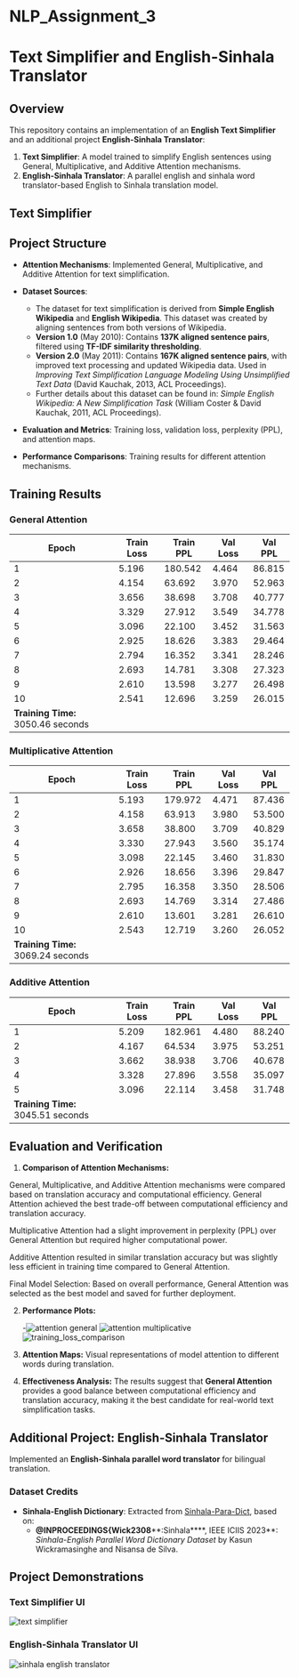 # NLP_Assignment_3
# **Text Simplifier and English-Sinhala Translator**

## Overview

This repository contains an implementation of an **English Text Simplifier** and an additional project **English-Sinhala Translator**:

1. **Text Simplifier**: A model trained to simplify English sentences using General, Multiplicative, and Additive Attention mechanisms.
2. **English-Sinhala Translator**: A parallel english and sinhala word translator-based English to Sinhala translation model.

## **Text Simplifier**

## Project Structure

- **Attention Mechanisms**: Implemented General, Multiplicative, and Additive Attention for text simplification.

- **Dataset Sources**:

  - The dataset for text simplification is derived from **Simple English Wikipedia** and **English Wikipedia**. This dataset was created by aligning sentences from both versions of Wikipedia.
  - **Version 1.0** (May 2010): Contains **137K aligned sentence pairs**, filtered using **TF-IDF similarity thresholding**.
  - **Version 2.0** (May 2011): Contains **167K aligned sentence pairs**, with improved text processing and updated Wikipedia data. Used in *Improving Text Simplification Language Modeling Using Unsimplified Text Data* (David Kauchak, 2013, ACL Proceedings).
  - Further details about this dataset can be found in: *Simple English Wikipedia: A New Simplification Task* (William Coster & David Kauchak, 2011, ACL Proceedings).

- **Evaluation and Metrics**: Training loss, validation loss, perplexity (PPL), and attention maps.

- **Performance Comparisons**: Training results for different attention mechanisms.

## Training Results

### General Attention

| Epoch                              | Train Loss | Train PPL | Val Loss | Val PPL |
| ---------------------------------- | ---------- | --------- | -------- | ------- |
| 1                                  | 5.196      | 180.542   | 4.464    | 86.815  |
| 2                                  | 4.154      | 63.692    | 3.970    | 52.963  |
| 3                                  | 3.656      | 38.698    | 3.708    | 40.777  |
| 4                                  | 3.329      | 27.912    | 3.549    | 34.778  |
| 5                                  | 3.096      | 22.100    | 3.452    | 31.563  |
| 6                                  | 2.925      | 18.626    | 3.383    | 29.464  |
| 7                                  | 2.794      | 16.352    | 3.341    | 28.246  |
| 8                                  | 2.693      | 14.781    | 3.308    | 27.323  |
| 9                                  | 2.610      | 13.598    | 3.277    | 26.498  |
| 10                                 | 2.541      | 12.696    | 3.259    | 26.015  |
| **Training Time:** 3050.46 seconds |            |           |          |         |

### Multiplicative Attention

| Epoch                              | Train Loss | Train PPL | Val Loss | Val PPL |
| ---------------------------------- | ---------- | --------- | -------- | ------- |
| 1                                  | 5.193      | 179.972   | 4.471    | 87.436  |
| 2                                  | 4.158      | 63.913    | 3.980    | 53.500  |
| 3                                  | 3.658      | 38.800    | 3.709    | 40.829  |
| 4                                  | 3.330      | 27.943    | 3.560    | 35.174  |
| 5                                  | 3.098      | 22.145    | 3.460    | 31.830  |
| 6                                  | 2.926      | 18.656    | 3.396    | 29.847  |
| 7                                  | 2.795      | 16.358    | 3.350    | 28.506  |
| 8                                  | 2.693      | 14.769    | 3.314    | 27.486  |
| 9                                  | 2.610      | 13.601    | 3.281    | 26.610  |
| 10                                 | 2.543      | 12.719    | 3.260    | 26.052  |
| **Training Time:** 3069.24 seconds |            |           |          |         |

### Additive Attention

| Epoch                              | Train Loss | Train PPL | Val Loss | Val PPL |
| ---------------------------------- | ---------- | --------- | -------- | ------- |
| 1                                  | 5.209      | 182.961   | 4.480    | 88.240  |
| 2                                  | 4.167      | 64.534    | 3.975    | 53.251  |
| 3                                  | 3.662      | 38.938    | 3.706    | 40.678  |
| 4                                  | 3.328      | 27.896    | 3.558    | 35.097  |
| 5                                  | 3.096      | 22.114    | 3.458    | 31.748  |
| **Training Time:** 3045.51 seconds |            |           |          |         |

## Evaluation and Verification

1. **Comparison of Attention Mechanisms:**
   
General, Multiplicative, and Additive Attention mechanisms were compared based on translation accuracy and computational efficiency.
General Attention achieved the best trade-off between computational efficiency and translation accuracy.

Multiplicative Attention had a slight improvement in perplexity (PPL) over General Attention but required higher computational power.

Additive Attention resulted in similar translation accuracy but was slightly less efficient in training time compared to General Attention.

Final Model Selection: Based on overall performance, General Attention was selected as the best model and saved for further deployment.

2. **Performance Plots:**

   
   -![attention general](https://github.com/user-attachments/assets/1b02abcc-13d6-4521-8100-262510f66eee)
   ![attention multiplicative](https://github.com/user-attachments/assets/4006b651-776d-4946-9926-dd2db09a1ce5)
   ![training_loss_comparison](https://github.com/user-attachments/assets/22c19999-654c-45df-b72b-82789fdfadb2)



4. **Attention Maps:** Visual representations of model attention to different words during translation.
5. **Effectiveness Analysis:** The results suggest that **General Attention** provides a good balance between computational efficiency and translation accuracy, making it the best candidate for real-world text simplification tasks.

## **Additional Project: English-Sinhala Translator**

Implemented an **English-Sinhala parallel word translator** for bilingual translation.

### **Dataset Credits**

- **Sinhala-English Dictionary**: Extracted from [Sinhala-Para-Dict](https://github.com/kasunw22/sinhala-para-dict/blob/main/README.md), based on:
  - **@INPROCEEDINGS{Wick2308****:Sinhala****, IEEE ICIIS 2023**: *Sinhala-English Parallel Word Dictionary Dataset* by Kasun Wickramasinghe and Nisansa de Silva.

## Project Demonstrations

### **Text Simplifier UI**
![text simplifier](https://github.com/user-attachments/assets/c58b7702-c698-4dbb-b4b7-1ae8ba7410d6)



### **English-Sinhala Translator UI**

![sinhala english translator](https://github.com/user-attachments/assets/b60ec810-d9da-42d0-8179-26fdba09cb46)




